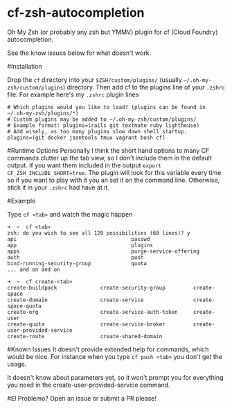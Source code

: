 cf-zsh-autocompletion
=======================

Oh My Zsh (or probably any zsh but YMMV) plugin for cf (Cloud Foundry) autocompletion. 

See the know issues below for what doesn't work.

#Installation 

Drop the ```cf``` directory into your ```$ZSH/custom/plugins/``` (usually ```~/.oh-my-zsh/custom/plugins```) directory. Then add cf to the plugins line of your ```.zshrc``` file. For example here's my ```.zshrc``` plugin lines

    # Which plugins would you like to load? (plugins can be found in ~/.oh-my-zsh/plugins/*)
    # Custom plugins may be added to ~/.oh-my-zsh/custom/plugins/
    # Example format: plugins=(rails git textmate ruby lighthouse)
    # Add wisely, as too many plugins slow down shell startup.
    plugins=(git docker jsontools tmux vagrant bosh cf)
  
#Runtime Options
Personally I think the short hand options to many CF commands clutter up the tab view, so I don't include them in the default output. If you want them included in the output ```export CF_ZSH_INCLUDE_SHORT=true```. The plugin will look for this variable every time so if you want to play with it you an set it on the command line. Otherwise, stick it in your ```.zshrc``` had have at it.
    

#Example

Type ```cf <tab>``` and watch the magic happen

    ➜  ~  cf <tab>                                                                      
    zsh: do you wish to see all 120 possibilities (60 lines)? y                                                
    api                                     passwd
    app                                     plugins
    apps                                    purge-service-offering
    auth                                    push
    bind-running-security-group             quota
    ... and on and on
    
    ➜  ~  cf create-<tab>                                                                                                  
    create-buildpack              create-security-group         create-space
    create-domain                 create-service                create-space-quota
    create-org                    create-service-auth-token     create-user
    create-quota                  create-service-broker         create-user-provided-service
    create-route                  create-shared-domain

	
#Known Issues
It doesn't provide extended help for commands, which would be nice. For instance when you type ```cf push <tab>``` you don't get the usage. 

It doesn't know about parameters yet, so it won't prompt you for everything you need in the create-user-provided-service command.  

#El Problemo? 
Open an issue or submit a PR please!
